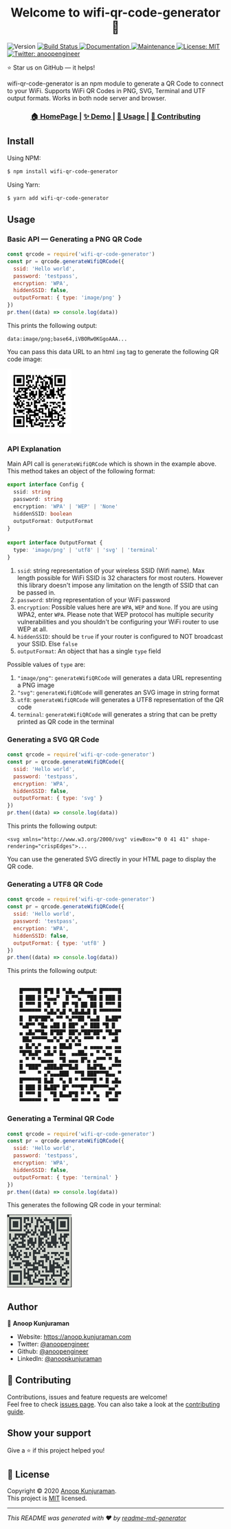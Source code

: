 <h1 align="center">Welcome to wifi-qr-code-generator 👋</h1>
<p>
  <img alt="Version" src="https://img.shields.io/npm/v/wifi-qr-code-generator" />
  <a href="https://github.com/fantasywidgets/wifi-qr-code-generator/actions?query=workflow%3A%22Node.js+CI%22" target="_blank">
    <img alt="Build Status" src="https://img.shields.io/github/workflow/status/fantasywidgets/wifi-qr-code-generator/Node.js%20CI" />
  </a>
  <a href="https://github.com/fantasywidgets/wifi-qr-code-generator#readme" target="_blank">
    <img alt="Documentation" src="https://img.shields.io/badge/documentation-yes-brightgreen.svg" />
  </a>
  <a href="https://github.com/fantasywidgets/wifi-qr-code-generator/graphs/commit-activity" target="_blank">
    <img alt="Maintenance" src="https://img.shields.io/badge/Maintained%3F-yes-green.svg" />
  </a>
  <a href="https://github.com/fantasywidgets/wifi-qr-code-generator/blob/master/LICENSE" target="_blank">
    <img alt="License: MIT" src="https://img.shields.io/github/license/fantasywidgets/wifi-qr-code-generator" />
  </a>
  <a href="https://twitter.com/anoopengineer" target="_blank">
    <img alt="Twitter: anoopengineer" src="https://img.shields.io/twitter/follow/anoopengineer.svg?style=social" />
  </a>
</p>

⭐️ Star us on GitHub — it helps!

wifi-qr-code-generator is an npm module to generate a QR Code to connect to your WiFi. Supports WiFi QR Codes in PNG, SVG, Terminal and UTF output formats. Works in both node server and browser.

<div align="center">
  <h3>
    <a href="https://github.com/fantasywidgets/wifi-qr-code-generator#readme">
      🏠 HomePage
    </a>
    <span> | </span>
    <a href="https://fantasywidgets.github.io/wifi-qr-code-generator">
      ✨ Demo
    </a>
    <span> | </span>
    <a href="https://github.com/fantasywidgets/wifi-qr-code-generator#usage">
      📃 Usage
    </a>
    <span> | </span>
    <a href="https://github.com/fantasywidgets/wifi-qr-code-generator/blob/master/CONTRIBUTING.md">
      🤝 Contributing
    </a>
  </h3>
</div>

## Install

Using NPM:

```sh
$ npm install wifi-qr-code-generator
```

Using Yarn:

```sh
$ yarn add wifi-qr-code-generator
```

## Usage

### Basic API — Generating a PNG QR Code

```javascript
const qrcode = require('wifi-qr-code-generator')
const pr = qrcode.generateWifiQRCode({
  ssid: 'Hello world',
  password: 'testpass',
  encryption: 'WPA',
  hiddenSSID: false,
  outputFormat: { type: 'image/png' }
})
pr.then((data) => console.log(data))
```

This prints the following output:

```
data:image/png;base64,iVBORw0KGgoAAA...
```

You can pass this data URL to an html `img` tag to generate the following QR code image:

<img src="images/png-qrcode.png" width="150"/>

### API Explanation

Main API call is `generateWifiQRCode` which is shown in the example above. This method takes an object of the following format:

```typescript
export interface Config {
  ssid: string
  password: string
  encryption: 'WPA' | 'WEP' | 'None'
  hiddenSSID: boolean
  outputFormat: OutputFormat
}

export interface OutputFormat {
  type: 'image/png' | 'utf8' | 'svg' | 'terminal'
}
```

1. `ssid`: string representation of your wireless SSID (Wifi name). Max length possible for WiFi SSID is 32 characters for most routers. However this library doesn't impose any limitation on the length of SSID that can be passed in.
1. `password`: string representation of your WiFi password
1. `encryption`: Possible values here are `WPA`, `WEP` and `None`. If you are using WPA2, enter `WPA`. Please note that WEP protocol has multiple security vulnerabilities and you shouldn't be configuring your WiFi router to use WEP at all.
1. `hiddenSSID`: should be `true` if your router is configured to NOT broadcast your SSID. Else `false`
1. `outputFormat`: An object that has a single `type` field

Possible values of `type` are:

1. `"image/png"`: `generateWifiQRCode` will generates a data URL representing a PNG image
1. `"svg"`: `generateWifiQRCode` will generates an SVG image in string format
1. `utf8`: `generateWifiQRCode` will generates a UTF8 representation of the QR code
1. `terminal`: `generateWifiQRCode` will generates a string that can be pretty printed as QR code in the terminal

### Generating a SVG QR Code

```javascript
const qrcode = require('wifi-qr-code-generator')
const pr = qrcode.generateWifiQRCode({
  ssid: 'Hello world',
  password: 'testpass',
  encryption: 'WPA',
  hiddenSSID: false,
  outputFormat: { type: 'svg' }
})
pr.then((data) => console.log(data))
```

This prints the following output:

```
<svg xmlns="http://www.w3.org/2000/svg" viewBox="0 0 41 41" shape-rendering="crispEdges">...
```

You can use the generated SVG directly in your HTML page to display the QR code.

### Generating a UTF8 QR Code

```javascript
const qrcode = require('wifi-qr-code-generator')
const pr = qrcode.generateWifiQRCode({
  ssid: 'Hello world',
  password: 'testpass',
  encryption: 'WPA',
  hiddenSSID: false,
  outputFormat: { type: 'utf8' }
})
pr.then((data) => console.log(data))
```

This prints the following output:

```

    █▀▀▀▀▀█ █▀█ █ ▀▄█▄ ▄█▄▄▄▀ █▀▀▀▀▀█
    █ ███ █ ▀▄▄▄▀  █ ▀▀▄  ▀██ █ ███ █
    █ ▀▀▀ █ ▀█ ▀  █▀ ▀█ ██ ██ █ ▀▀▀ █
    ▀▀▀▀▀▀▀ ▀▄█▄▀▄█ ▀▄█▄█▄█ █ ▀▀▀▀▀▀▀
    █  █▀█▀██▀▄ ▀▀ ▀▄▀▀██ ▀▄▄█  █▄██▀
    ▀▄█▀▀ ▀█▄ ▄██ █ ██▀ ▄▀ ███ ▀█ █
    ▄ ▄█▄▀▀█▄ █▀██▀ ██▀▄▀██▀██▀ ▀█▄█▀
     ██▄▀▀▀▀▀▄▄▀▄▀ ▄▀▄▀▄ ▀▀▀ ▀ ▀  ▄█
    ▄ █▄▀▄▀ ▄▄ ▄ ██▄█ ▀▀ ▄ ▄▄▄▄ ▄▄ ▄▄
    ▀█▀█▄█▀ ▄█▄▀ █▄  ▄▄██▄ ▄ ▀ ▀▄▄ ▀▀
    ▄ ▀ ▀ ▀▄▄▄▄  ▀█ ▄▄▄ █▀▄ ▄▀▀▀ ▀ █▄
    █ ▀███▀ ▄███▄█▀▀█▄█   █▄█▀█▄ ▄▀▀▀
    ▀▀    ▀ ▄▀▄▄▄███  ▀▀█ ███▀▀▀█▄▄ ▀
    █▀▀▀▀▀█ █▄█  ▀▄ █ ▀ ▀▀▀▀█ ▀ █ ▄█▄
    █ ███ █ █▄██▀ █▀ ▀▀▀█▀ █▀▀▀▀▀▄▄▀
    █ ▀▀▀ █   ▀█ █▄▄█▀█ ▀ ▀ ▀▄  █▀ █▀
    ▀▀▀▀▀▀▀ ▀  ▀▀    ▀▀ ▀▀▀ ▀▀   ▀▀▀
```

### Generating a Terminal QR Code

```javascript
const qrcode = require('wifi-qr-code-generator')
const pr = qrcode.generateWifiQRCode({
  ssid: 'Hello world',
  password: 'testpass',
  encryption: 'WPA',
  hiddenSSID: false,
  outputFormat: { type: 'terminal' }
})
pr.then((data) => console.log(data))
```

This generates the following QR code in your terminal:

<img src="images/terminal-screenshot.png" alt="terminal-screenshot-qr-code" width="150"/>

## Author

👤 **Anoop Kunjuraman**

- Website: https://anoop.kunjuraman.com
- Twitter: [@anoopengineer](https://twitter.com/anoopengineer)
- Github: [@anoopengineer](https://github.com/anoopengineer)
- LinkedIn: [@anoopkunjuraman](https://linkedin.com/in/anoopkunjuraman)

## 🤝 Contributing

Contributions, issues and feature requests are welcome!<br />Feel free to check [issues page](https://github.com/fantasywidgets/wifi-qr-code-generator/issues). You can also take a look at the [contributing guide](https://github.com/fantasywidgets/wifi-qr-code-generator/blob/master/CONTRIBUTING.md).

## Show your support

Give a ⭐️ if this project helped you!

## 📝 License

Copyright © 2020 [Anoop Kunjuraman](https://github.com/anoopengineer).<br />
This project is [MIT](https://github.com/fantasywidgets/wifi-qr-code-generator/blob/master/LICENSE) licensed.

---

_This README was generated with ❤️ by [readme-md-generator](https://github.com/kefranabg/readme-md-generator)_
